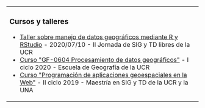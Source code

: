 <table>
  <tr>
    <td valign="top">

### Cursos y talleres
<!-- recent_releases starts -->
* [Taller sobre manejo de datos geográficos mediante R y RStudio](https://taller-r-jornadas-sigtd-2020.github.io/) - 2020/07/10 - II Jornada de SIG y TD libres de la UCR
* [Curso "GF-0604 Procesamiento de datos geográficos"](https://geoprocesamiento-2020i.github.io/) - I ciclo 2020 - Escuela de Geografía de la UCR
* [Curso "Programación de aplicaciones geoespaciales en la Web"](https://mfvargas.github.io/curso-programacion-web-geoespacial/) - II ciclo 2019 - Maestría en SIG y TD de la UCR y la UNA
<!-- recent_releases ends -->
</td>
</tr></table>


<!--
**mfvargas/mfvargas** is a ✨ _special_ ✨ repository because its `README.md` (this file) appears on your GitHub profile.

### Hi there 👋

Here are some ideas to get you started:

- 🔭 I’m currently working on ...
- 🌱 I’m currently learning ...
- 👯 I’m looking to collaborate on ...
- 🤔 I’m looking for help with ...
- 💬 Ask me about ...
- 📫 How to reach me: ...
- 😄 Pronouns: ...
- ⚡ Fun fact: ...
-->
